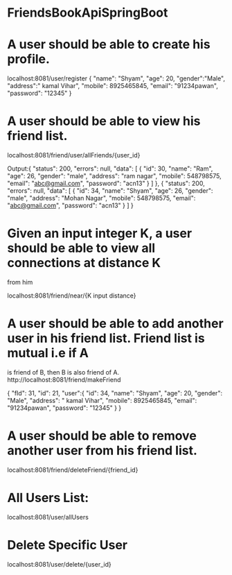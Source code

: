# FriendsBookApiSpringBoot
# A user should be able to create his profile. 
localhost:8081/user/register
{
	"name": "Shyam",
            "age": 20,
            "gender":"Male",
            "address":" kamal Vihar",
            "mobile": 8925465845,
            "email": "91234pawan",
            "password": "12345"
}


# A user should be able to view his friend list. 
localhost:8081/friend/user/allFriends/{user_id}

Output:{
    "status": 200,
    "errors": null,
    "data": [
        {
            "id": 30,
            "name": "Ram",
            "age": 26,
            "gender": "male",
            "address": "ram nagar",
            "mobile": 548798575,
            "email": "abc@gmail.com",
            "password": "acn13"
        }
    ]
},
{
    "status": 200,
    "errors": null,
    "data": [
        {
            "id": 34,
            "name": "Shyam",
            "age": 26,
            "gender": "male",
            "address": "Mohan Nagar",
            "mobile": 548798575,
            "email": "abc@gmail.com",
            "password": "acn13"
        }
    ]
}

# Given an input integer K, a user should be able to view all connections at distance K 
from him

localhost:8081/friend/near/{K input distance}


# A user should be able to add another user in his friend list. Friend list is mutual i.e if A 
is friend of B, then B is also friend of A.
http://localhost:8081/friend/makeFriend

{
    "fId": 31,
    "id": 21,
    "user":{
            "id": 34,
            "name": "Shyam",
            "age": 20,
            "gender": "Male",
            "address": " kamal Vihar",
            "mobile": 8925465845,
            "email": "91234pawan",
            "password": "12345"
    }
}

 # A user should be able to remove another user from his friend list. 
localhost:8081/friend/deleteFriend/{friend_id}

# All Users List:
localhost:8081/user/allUsers

# Delete Specific User
localhost:8081/user/delete/{user_id}


